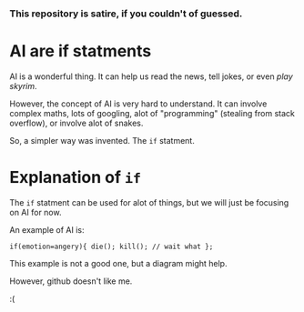 ### This repository is satire, if you couldn't of guessed.

# AI are if statments

AI is a wonderful thing. It can help us read the news, tell jokes, or even _play skyrim_.

However, the concept of AI is very hard to understand. It can involve complex maths, lots of googling, alot of "programming" (stealing from stack overflow), or involve alot of snakes.

So, a simpler way was invented. The `if` statment.

# Explanation of `if`
The `if` statment can be used for alot of things, but we will just be focusing on AI for now.

An example of AI is:

`if(emotion=angery){
	die();
	kill();
	// wait what
};`

This example is not a good one, but a diagram might help.

However, github doesn't like me.

:(

